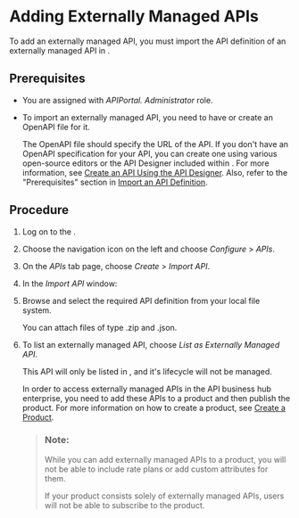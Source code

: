 <!-- loio523ff94ad5c8439987c78e17265ba882 -->

# Adding Externally Managed APIs

To add an externally managed API, you must import the API definition of an externally managed API in .



<a name="loio523ff94ad5c8439987c78e17265ba882__prereq_tfz_tj3_tzb"/>

## Prerequisites

-   You are assigned with *APIPortal. Administrator* role.

-   To import an externally managed API, you need to have or create an OpenAPI file for it.

    The OpenAPI file should specify the URL of the API. If you don't have an OpenAPI specification for your API, you can create one using various open-source editors or the API Designer included within . For more information, see [Create an API Using the API Designer](https://help.sap.com/docs/integration-suite/sap-integration-suite/create-api-from-api-designer?q=API%20Designer). Also, refer to the "Prerequisites" section in [Import an API Definition](import-an-api-definition-9342a93.md).




## Procedure

1.  Log on to the .

2.  Choose the navigation icon on the left and choose *Configure* \> *APIs*.

3.  On the *APIs* tab page, choose *Create* \> *Import API*.

4.  In the *Import API* window:

5.  Browse and select the required API definition from your local file system.

    You can attach files of type .zip and .json.

6.  To list an externally managed API, choose *List as Externally Managed API*.

    This API will only be listed in , and it's lifecycle will not be managed.

    In order to access externally managed APIs in the API business hub enterprise, you need to add these APIs to a product and then publish the product. For more information on how to create a product, see [Create a Product](https://help.sap.com/docs/integration-suite/sap-integration-suite/create-product?q=import%20an%20APi&version=CLOUD).

    > ### Note:  
    > While you can add externally managed APIs to a product, you will not be able to include rate plans or add custom attributes for them.
    > 
    > If your product consists solely of externally managed APIs, users will not be able to subscribe to the product.


